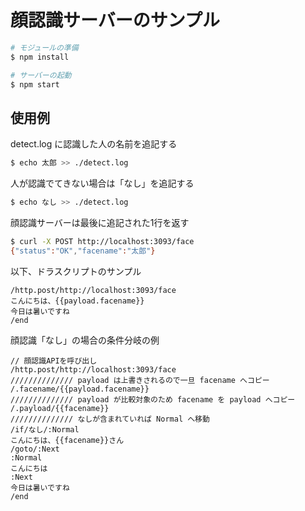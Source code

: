 # 顔認識サーバーのサンプル

```sh
# モジュールの準備
$ npm install

# サーバーの起動
$ npm start
```

## 使用例

detect.log に認識した人の名前を追記する

```sh
$ echo 太郎 >> ./detect.log
```

人が認識でてきない場合は「なし」を追記する

```sh
$ echo なし >> ./detect.log
```

顔認識サーバーは最後に追記された1行を返す

```sh
$ curl -X POST http://localhost:3093/face
{"status":"OK","facename":"太郎"}
```

以下、ドラスクリプトのサンプル

```
/http.post/http://localhost:3093/face
こんにちは、{{payload.facename}}
今日は暑いですね
/end
```

顔認識「なし」の場合の条件分岐の例

```
// 顔認識APIを呼び出し
/http.post/http://localhost:3093/face
////////////// payload は上書きされるので一旦 facename へコピー
/.facename/{{payload.facename}}
////////////// payload が比較対象のため facename を payload へコピー
/.payload/{{facename}}
////////////// なしが含まれていれば Normal へ移動
/if/なし/:Normal
こんにちは、{{facename}}さん
/goto/:Next
:Normal
こんにちは
:Next
今日は暑いですね
/end
```

